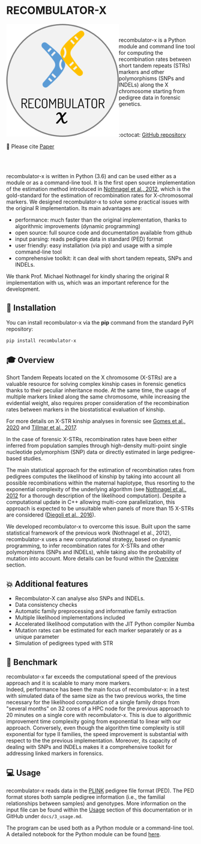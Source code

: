 # RECOMBULATOR-X

<p align="center">
  <img align="left" width="300" height="300"  src="assets/images/LOGO.png">
</p>
<br/>
<br/>
recombulator-x is a Python module and command line tool for computing the recombination rates between short tandem repeats (STRs) markers and other polymorphisms (SNPs and INDELs) along the X chromosome starting from pedigree data in forensic genetics.
<br/>
<br/>
<br/>
<br/>

:octocat: [GitHub repository](https://github.com/serena-aneli/recombulator-x)

:page_facing_up: Please cite [Paper](https://www.biorxiv.org/content/10.1101/2023.03.31.535050v1)

<br/>
<br/>

recombulator-x is written in Python (3.6) and can be used either as a module or as a command-line tool. 
It is the first open source implementation of the estimation method introduced in [Nothnagel et al., 2012](https://www.sciencedirect.com/science/article/pii/S1872497312000713?via%3Dihub), which is the gold-standard for the estimation of recombination rates for X-chromosomal markers. We designed recombulator-x to solve some practical issues with the original R implementation. Its main advantages are:

* performance: much faster than the original implementation, thanks to algorithmic improvements (dynamic programming)
* open source: full source code and documentation available from github
* input parsing: reads pedigree data in standard (PED) format
* user friendly: easy installation (via pip) and usage with a simple command-line tool
* comprehensive toolkit: it can deal with short tandem repeats, SNPs and INDELs. 

We thank Prof. Michael Nothnagel for kindly sharing the original R implementation with us, which was an important reference for the development.

## :wrench: Installation

You can install recombulator-x via the **pip** command from the standard PyPI repository:

```bash
pip install recombulator-x
```

## :mortar_board: Overview

Short Tandem Repeats located on the X chromosome (X-STRs) are a valuable resource for solving complex kinship cases in forensic genetics thanks to their peculiar inheritance mode. At the same time, the usage of multiple markers linked along the same chromosome, while increasing the evidential weight, also requires proper consideration of the recombination rates between markers in the biostatistical evaluation of kinship.

For more details on X-STR kinship analyses in forensic see [Gomes et al., 2020](https://www.frontiersin.org/articles/10.3389/fgene.2020.00926/full) and [Tillmar et al., 2017](https://www.sciencedirect.com/science/article/pii/S1872497317301126?via%3Dihub).

In the case of forensic X-STRs, recombination rates have been either inferred from population samples through high-density multi-point single nucleotide polymorphism (SNP) data or directly estimated in large pedigree-based studies.

The main statistical approach for the estimation of recombination rates from pedigrees computes the likelihood of kinship by taking into account all possible recombinations within the maternal haplotype, thus resorting to the exponential complexity of the underlying algorithm (see [Nothnagel et al., 2012](https://www.sciencedirect.com/science/article/pii/S1872497312000713?via%3Dihub) for a thorough description of the likelihood computation). Despite a computational update in C++ allowing multi-core parallelization, this approach is expected to be unsuitable when panels of more than 15 X-STRs are considered ([Diegoli et al., 2016](https://www.sciencedirect.com/science/article/pii/S1872497316301247?via%3Dihub)).

We developed recombulator-x to overcome this issue. Built upon the same statistical framework of the previous work (Nothnagel et al., 2012), recombulator-x uses a new computational strategy, based on dynamic programming, to infer recombination rates for X-STRs and other polymorphisms (SNPs and INDELs), while taking also the probability of mutation into account. More details can be found within the [Overview](3_overview.md) section.

## :boom: Additional features

- Recombulator-X can analyse also SNPs and INDELs. 
- Data consistency checks
- Automatic family preprocessing and informative family extraction 
- Multiple likelihood implementations included
- Accelerated likelihood computation with the JIT Python compiler Numba
- Mutation rates can be estimated for each marker separately or as a unique parameter 
- Simulation of pedigrees typed with STR

## :rocket: Benchmark

recombulator-x far exceeds the computational speed of the previous approach and it is scalable to many more markers.  
Indeed, performance has been the main focus of recombulator-x: in a test with simulated data of the same size as the two previous works, the time necessary for the likelihood computation of a single family drops from "several months" on 32 cores of a HPC node for the previous approach to 20 minutes on a single core with recombulator-x. This is due to algorithmic improvement time complexity going from exponential to linear with our approach. Conversely, even though the algorithm time complexity is still exponential for type II families, the speed improvement is substantial with respect to the the previous implementation. Moreover, its capacity of dealing with SNPs and INDELs makes it a comprehensive toolkit for addressing linked markers in forensics. 

## :computer: Usage

recombulator-x reads data in the [PLINK](https://www.cog-genomics.org/plink/) pedigree file format (PED). The PED format stores both sample pedigree information (i.e., the familial relationships between samples) and genotypes. More information on the input file can be found within the [Usage](3_usage.md) section of this documentation or in GitHub under ```docs/3_usage.md```.

The program can be used both as a Python module or a command-line tool. A detailed notebook for the Python module can be found [here](https://github.com/serena-aneli/recombulator-x/blob/gh-pages/Estimation%20Example.ipynb). 

